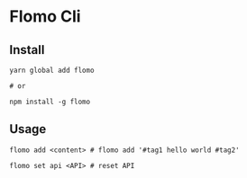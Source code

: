 # Flomo Cli

## Install

```
yarn global add flomo

# or

npm install -g flomo
```


## Usage

```
flomo add <content> # flomo add '#tag1 hello world #tag2'

flomo set api <API> # reset API
```